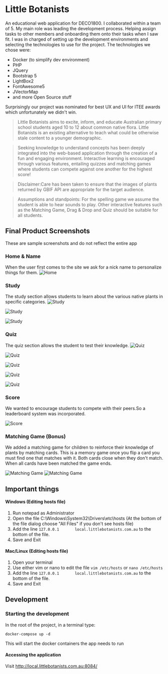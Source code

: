 # Little Botanists

An educational web application for DECO1800. I collaborated within a team of 5. My main role was leading the development process.
Helping assign tasks to other members and onboarding them onto their tasks when I saw fit. I was in charged of setting up the development environments and selecting the technologies to use for the project.
The technologies we chose were:
* Docker (to simplify dev environment)
* PHP
* JQuery
* Bootstrap 5
* LightBox2
* FontAwesome5
* JVectorMap
* and more Open Source stuff

Surprisingly our project was nominated for best UX and UI for ITEE awards which unfortunately we didn't win.

> Little Botanists aims to excite, inform, and educate Australian primary school students aged 10 to 12 about common native flora. Little Botanists is an existing alternative to teach what could be otherwise stale content to a younger demographic.

> Seeking knowledge to understand concepts has been deeply integrated into the web-based application through the creation of a fun and engaging environment. Interactive learning is encouraged through various features, entailing quizzes and matching games where students can compete against one another for the highest score!

> Disclaimer:Care has been taken to ensure that the images of plants returned by GBIF API are appropriate for the target audience.

> Assumptions and standpoints: For the spelling game we assume the student is able to hear sounds to play. Other interactive features such as the Matching Game, Drag & Drop and Quiz should be suitable for all students.
## Final Product Screenshots
These are sample screenshots and do not reflect the entire app
### Home & Name
When the user first comes to the site we ask for a nick name to personalize things for them.
![Home](screenshots/name-home.gif)

### Study
The study section allows students to learn about the various native plants in specific categories.
![Study](screenshots/study1.gif)

![Study](screenshots/study2.gif)

![Study](screenshots/study3.gif)


### Quiz
The quiz section allows the student to test their knowledge.
![Quiz](screenshots/quiz1.gif)

![Quiz](screenshots/quiz2.gif)

![Quiz](screenshots/quiz3.gif)

![Quiz](screenshots/quiz4.gif)

![Quiz](screenshots/quiz5.gif)

### Score
We wanted to encourage students to compete with their peers.So a leaderboard system was incorporated.

![Score](screenshots/score.gif)

### Matching Game (Bonus)
We added a matching game for children to reinforce their knowledge of plants by matching cards.
This is a memory game once you flip a card you must find one that matches with it. Both cards close when they don't match. When all cards have been matched the game ends.

![Matching Game](screenshots/mg.gif)
![Matching Game](screenshots/mg1.gif)

## Important things

#### Windows (Editing hosts file)


1. Run notepad as Administrator
2. Open the file C:\Windows\System32\Drivers\etc\hosts (At the bottom of the file dialog choose "All Files" if you don't see hosts file)
3. Add the line `127.0.0.1       local.littlebotanists.com.au` to the bottom of the file.
4. Save and Exit

#### Mac/Linux (Editing hosts file)

1. Open your terminal
2. Use either vim or nano to edit the file `vim /etc/hosts` or `nano /etc/hosts`
3. Add the line `127.0.0.1       local.littlebotanists.com.au` to the bottom of the file.
4. Save and Exit
## Development

### Starting the development
In the root of the project, in a terminal type:

`docker-compose up -d`

This will start the docker containers the app needs to run

#### Accessing the application

Visit http://local.littlebotanists.com.au:8084/

